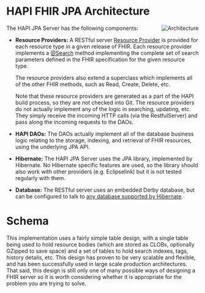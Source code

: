 # HAPI FHIR JPA Architecture

<img src="/hapi-fhir/docs/images/jpa_architecture.png" alt="Architecture" align="right"/>

The HAPI JPA Server has the following components:

* **Resource Providers:** A RESTful server [Resource Provider](/hapi-fhir/docs/server_plain/resource_providers.html) is provided for each resource type in a given release of FHIR. Each resource provider implements a	[@Search](/hapi-fhir/apidocs/hapi-fhir-base/ca/uhn/fhir/rest/annotation/Search.html) method implementing the complete set of search parameters defined in the FHIR specification for the given resource type.

   The resource providers also extend a superclass which implements all of the other FHIR methods, such as Read, Create, Delete, etc.
   
   Note that these resource providers are generated as a part of the HAPI build process, so they are not checked into Git. The resource providers do not actually implement any of the logic in searching, updating, etc. They simply receive the incoming HTTP calls (via the RestfulServer) and pass along the incoming requests to the DAOs.
   
* **HAPI DAOs:** The DAOs actually implement all of the database business logic relating to the storage, indexing, and retrieval of FHIR resources, using the underlying JPA API.

* **Hibernate:** The HAPI JPA Server uses the JPA library, implemented by Hibernate. No Hibernate specific features are used, so the library should also work with other providers (e.g. Eclipselink) but it is not tested regularly with them.

* **Database:** The RESTful server uses an embedded Derby database, but can be configured to talk to [any database supported by Hibernate](https://github.com/hibernate/hibernate-orm/blob/main/dialects.adoc).

# Schema

This implementation uses a fairly simple table design, with a single table being used to hold resource bodies (which are stored as CLOBs, optionally GZipped to save space) and a set of tables to hold search indexes, tags, history details, etc. This design has proven to be very scalable and flexible, and has been successfully used in large scale production architectures. That said, this design is still only one of many possible ways of designing a FHIR server so it is worth considering whether it is appropriate for the problem you are trying to solve.


